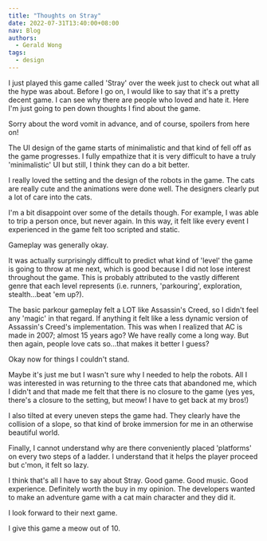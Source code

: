 ```yaml
---
title: "Thoughts on Stray"
date: 2022-07-31T13:40:00+08:00
nav: Blog
authors:
  - Gerald Wong
tags:
  - design
---
```


I just played this game called 'Stray' over the week just to check out what all the hype was about. 
Before I go on, I would like to say that it's a pretty decent game. 
I can see why there are people who loved and hate it. 
Here I'm just going to pen down thoughts I find about the game. 

Sorry about the word vomit in advance, and of course, spoilers from here on!

<!--more-->

The UI design of the game starts of minimalistic and that kind of fell off as the game progresses.
I fully empathize that it is very difficult to have a truly 'minimalistic' UI but still, I think they can do a bit better. 

I really loved the setting and the design of the robots in the game. 
The cats are really cute and the animations were done well.
The designers clearly put a lot of care into the cats.

I'm a bit disappoint over some of the details though.
For example, I was able to trip a person once, but never again. 
In this way, it felt like every event I experienced in the game felt too scripted and static.

Gameplay was generally okay. 

It was actually surprisingly difficult to predict what kind of 'level' the game is going to throw at me next, which is good because I did not lose interest throughout the game. 
This is probably attributed to the vastly different genre that each level represents (i.e. runners, 'parkouring', exploration, stealth...beat 'em up?).

The basic parkour gameplay felt a LOT like Assassin's Creed, so I didn't feel any 'magic' in that regard. 
If anything it felt like a less dynamic version of Assassin's Creed's implementation. 
This was when I realized that AC is made in 2007; almost 15 years ago? 
We have really come a long way. 
But then again, people love cats so...that makes it better I guess?

Okay now for things I couldn't stand.

Maybe it's just me but I wasn't sure why I needed to help the robots. 
All I was interested in was returning to the three cats that abandoned me, which I didn't and that made me felt that there is no closure to the game (yes yes, there's a closure to the setting, but meow! I have to get back at my bros!)

I also tilted at every uneven steps the game had. 
They clearly have the collision of a slope, so that kind of broke immersion for me in an otherwise beautiful world. 

Finally, I cannot understand why are there conveniently placed 'platforms' on every two steps of a ladder. I understand that it helps the player proceed but c'mon, it felt so lazy.

I think that's all I have to say about Stray. Good game. Good music. Good experience. Definitely worth the buy in my opinion. The developers wanted to make an adventure game with a cat main character and they did it.

I look forward to their next game.

I give this game a meow out of 10.

